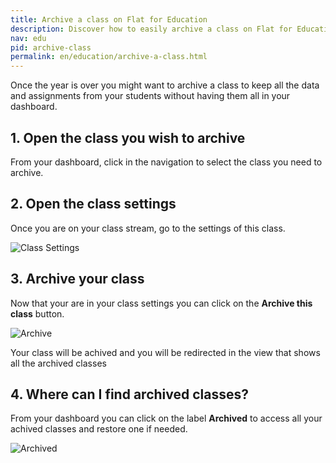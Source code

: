 ```yaml
---
title: Archive a class on Flat for Education
description: Discover how to easily archive a class on Flat for Education
nav: edu
pid: archive-class
permalink: en/education/archive-a-class.html
---
```


Once the year is over you might want to archive a class to keep all the data and assignments from your students without having them all in your dashboard.

##  1. Open the class you wish to archive

From your dashboard, click in the navigation to select the class you need to archive.

##  2. Open the class settings

Once you are on your class stream, go to the settings of this class.

![Class Settings](/help/assets/img/edu/class-tab-settings.png)

##  3. Archive your class

Now that your are in your class settings you can click on the **Archive this class** button.

![Archive](/help/assets/img/edu/class-tab-settings-archive.png)

Your class will be achived and you will be redirected in the view that shows all the archived classes

##  4. Where can I find archived classes?

From your dashboard you can click on the label **Archived** to access all your achived classes and restore one if needed.

![Archived](/help/assets/img/edu/classes-archived.png)